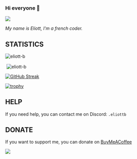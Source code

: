 ### Hi everyone 👋
<a href="https://discord.gg/eufdGDkQq5"><img src="https://img.shields.io/badge/Discord-5865F2?style=for-the-badge&logo=discord&logoColor=white"/></a>

*My name is Eliott, I'm a french coder.*

## STATISTICS

<img align="center" src="https://github-readme-stats-eliott-b.vercel.app/api/top-langs?username=eliott-b&count_private=true&show_icons=true&locale=en&layout=compact" alt="eliott-b"/>

&nbsp;<img align="center" src="https://github-readme-stats-eliott-b.vercel.app//api?username=eliott-b&count_private=true&show_icons=true&locale=en" alt="eliott-b"/>

[![GitHub Streak](http://github-readme-streak-stats.herokuapp.com?user=eliott-b&count_private=true)](https://git.io/streak-stats)

[![trophy](https://github-profile-trophy.vercel.app/?username=eliott-b&theme=flat&title=Commit,Repository,Stars,Followers,PullRequest)](https://github-profile-trophy.vercel.app/?username=eliott-b)

## HELP

If you need help, you can contact me on Discord: `.eliottb`

## DONATE

If you want to support me, you can donate on [BuyMeACoffee](https://www.buymeacoffee.com/eliottb)

<a href="https://www.buymeacoffee.com/eliottb"><img src="https://img.buymeacoffee.com/button-api/?text=Buy me a coffee&emoji=&slug=eliottb&button_colour=FFDD00&font_colour=000000&font_family=Cookie&outline_colour=000000&coffee_colour=ffffff" /></a>
